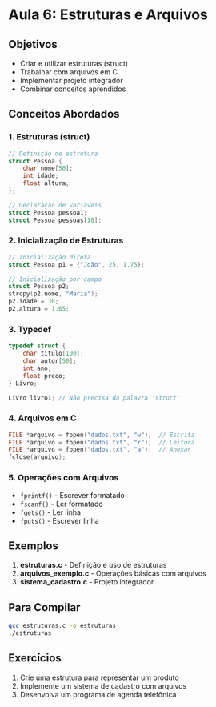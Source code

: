 # Aula 6: Estruturas e Arquivos

## Objetivos
- Criar e utilizar estruturas (struct)
- Trabalhar com arquivos em C
- Implementar projeto integrador
- Combinar conceitos aprendidos

## Conceitos Abordados

### 1. Estruturas (struct)
```c
// Definição de estrutura
struct Pessoa {
    char nome[50];
    int idade;
    float altura;
};

// Declaração de variáveis
struct Pessoa pessoa1;
struct Pessoa pessoas[10];
```

### 2. Inicialização de Estruturas
```c
// Inicialização direta
struct Pessoa p1 = {"João", 25, 1.75};

// Inicialização por campo
struct Pessoa p2;
strcpy(p2.nome, "Maria");
p2.idade = 30;
p2.altura = 1.65;
```

### 3. Typedef
```c
typedef struct {
    char titulo[100];
    char autor[50];
    int ano;
    float preco;
} Livro;

Livro livro1; // Não precisa da palavra 'struct'
```

### 4. Arquivos em C
```c
FILE *arquivo = fopen("dados.txt", "w");  // Escrita
FILE *arquivo = fopen("dados.txt", "r");  // Leitura
FILE *arquivo = fopen("dados.txt", "a");  // Anexar
fclose(arquivo);
```

### 5. Operações com Arquivos
- `fprintf()` - Escrever formatado
- `fscanf()` - Ler formatado
- `fgets()` - Ler linha
- `fputs()` - Escrever linha

## Exemplos

1. **estruturas.c** - Definição e uso de estruturas
2. **arquivos_exemplo.c** - Operações básicas com arquivos
3. **sistema_cadastro.c** - Projeto integrador

## Para Compilar
```bash
gcc estruturas.c -o estruturas
./estruturas
```

## Exercícios
1. Crie uma estrutura para representar um produto
2. Implemente um sistema de cadastro com arquivos
3. Desenvolva um programa de agenda telefônica